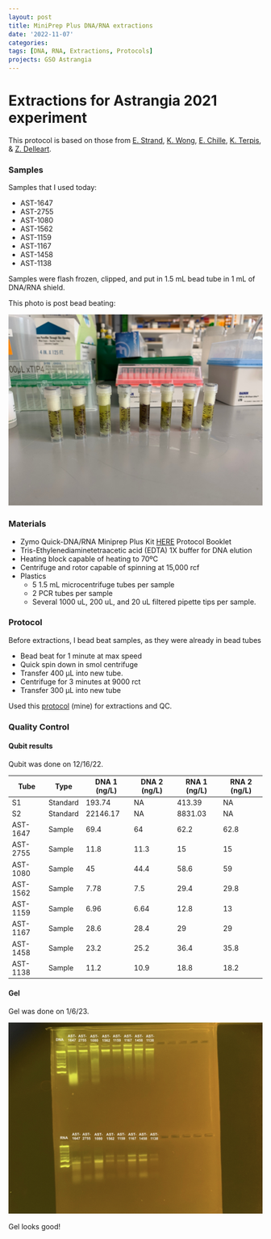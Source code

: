 ```yaml
---
layout: post
title: MiniPrep Plus DNA/RNA extractions
date: '2022-11-07'
categories:
tags: [DNA, RNA, Extractions, Protocols]
projects: GSO Astrangia 
---
```


# Extractions for Astrangia 2021 experiment

This protocol is based on those from [E. Strand](https://github.com/emmastrand/EmmaStrand_Notebook/blob/master/_posts/2019-05-31-Zymo-Duet-RNA-DNA-Extraction-Protocol.md), [K. Wong](https://github.com/kevinhwong1/KevinHWong_Notebook/blob/master/_posts/2019-03-13-Zymo-DNA-RNA-Extract-P.astreoides-Genome.md), [E. Chille](https://echille.github.io/E.-Chille-Open-Lab-Notebook/Protocol-for-DNA-RNA-Extractions-of-Montipora-Coral-Larvae-Using-Zymo-Duet-Extraction-Kit/), [K. Terpis](https://zdellaert.github.io/ZD_Putnam_Lab_Notebook/Protocols_Zymo_Quick_DNA_RNA_Miniprep_Plus/), & [Z. Delleart](https://zdellaert.github.io/ZD_Putnam_Lab_Notebook/Protocols_Zymo_Quick_DNA_RNA_Miniprep_Plus/). 

### Samples 

Samples that I used today: 

- AST-1647
- AST-2755
- AST-1080
- AST-1562
- AST-1159
- AST-1167
- AST-1458
- AST-1138

Samples were flash frozen, clipped, and put in 1.5 mL bead tube in 1 mL of DNA/RNA shield. 

This photo is post bead beating: 

![](https://raw.githubusercontent.com/JillAshey/JillAshey_Putnam_Lab_Notebook/master/images/samples_20221215.jpg)

### Materials 

- Zymo Quick-DNA/RNA Miniprep Plus Kit [HERE](https://files.zymoresearch.com/protocols/_d7003t_d7003_quick-dna-rna_miniprep_plus_kit.pdf) Protocol Booklet
- Tris-Ethylenediaminetetraacetic acid (EDTA) 1X buffer for DNA elution
- Heating block capable of heating to 70ºC
- Centrifuge and rotor capable of spinning at 15,000 rcf
- Plastics 
	- 5 1.5 mL microcentrifuge tubes per sample
	- 2 PCR tubes per sample
	- Several 1000 uL, 200 uL, and 20 uL filtered pipette tips per sample.

### Protocol 

Before extractions, I bead beat samples, as they were already in bead tubes

- Bead beat for 1 minute at max speed 
- Quick spin down in smol centrifuge 
- Transfer 400 μL into new tube. 
- Centrifuge for 3 minutes at 9000 rct
- Transfer 300 μL into new tube

Used this [protocol](https://github.com/JillAshey/JillAshey_Putnam_Lab_Notebook/blob/master/_posts/2022-10-25-MiniprepPlus-DNA:RNA-extractions.md) (mine) for extractions and QC. 

### Quality Control 

#### Qubit results 

Qubit was done on 12/16/22.

| Tube     | Type     | DNA 1 (ng/L) | DNA 2 (ng/L) | RNA 1 (ng/L) | RNA 2 (ng/L) |
| -------- | -------- | ------------ | ------------ | ------------ | ------------ |
| S1       | Standard | 193.74       | NA           | 413.39       | NA           |
| S2       | Standard | 22146.17     | NA           | 8831.03      | NA           |
| AST-1647 | Sample   | 69.4         | 64           | 62.2         | 62.8         |
| AST-2755 | Sample   | 11.8         | 11.3         | 15           | 15           |
| AST-1080 | Sample   | 45           | 44.4         | 58.6         | 59           |
| AST-1562 | Sample   | 7.78         | 7.5          | 29.4         | 29.8         |
| AST-1159 | Sample   | 6.96         | 6.64         | 12.8         | 13           |
| AST-1167 | Sample   | 28.6         | 28.4         | 29           | 29           |
| AST-1458 | Sample   | 23.2         | 25.2         | 36.4         | 35.8         |
| AST-1138 | Sample   | 11.2         | 10.9         | 18.8         | 18.2         |

#### Gel 

Gel was done on 1/6/23.

![](https://raw.githubusercontent.com/JillAshey/JillAshey_Putnam_Lab_Notebook/master/images/gel_20230106.jpg)

Gel looks good!